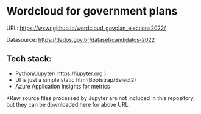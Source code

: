# Wordcloud for government plans 
URL: https://wxwr.github.io/wordcloud_govplan_elections2022/

Datasource: https://dados.gov.br/dataset/candidatos-2022

## Tech stack:

- Python/Jupyter( https://jupyter.org )
- UI is just a simple static html(Bootstrap/Select2)
- Azure Application Insights for metrics

*Raw source files processed by Jupyter are not included in this repository, but they can be downloaded here for above URL.